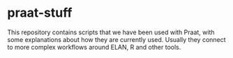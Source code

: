 # praat-stuff
This repository contains scripts that we have been used with Praat, with some explanations about how they are currently used. Usually they connect to more complex workflows around ELAN, R and other tools.

